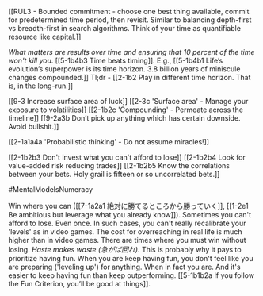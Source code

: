 [[RUL3 - Bounded commitment - choose one best thing available, commit for predetermined time period, then revisit. Similar to balancing depth-first vs breadth-first in search algorithms. Think of your time as quantifiable resource like capital.]]

*What matters are results over time and ensuring that 10 percent of the time won't kill you*. [[5-1b4b3 Time beats timing]]. E.g., [[5-1b4b1 Life’s evolution’s superpower is its time horizon. 3.8 billion years of miniscule changes compounded.]] Tl;dr - [[2-1b2 Play in different time horizon. That is, in the long-run.]]

[[9-3 Increase surface area of luck]]
[[2-3c 'Surface area' - Manage your exposure to volatilities]]
[[2-1b2c 'Compounding' - Permeate across the timeline]]
[[9-2a3b Don’t pick up anything which has certain downside. Avoid bullshit.]]

[[2-1a1a4a 'Probabilistic thinking' - Do not assume miracles!]]

[[2-1b2b3 Don't invest what you can't afford to lose]]
[[2-1b2b4 Look for value-added risk reducing trades]]
[[2-1b2b5 Know the correlations between your bets. Holy grail is fifteen or so uncorrelated bets.]]

#MentalModelsNumeracy 

Win where you can ([[7-1a2a1 絶対に勝てるところから勝っていく]], [[1-2e1 Be ambitious but leverage what you already know]]). Sometimes you can't afford to lose. Even once. In such cases, you can't really recalibrate your 'levels' as in video games. The cost for overreaching in real life is much higher than in video games. There are times where you must win without losing. *Haste makes waste (急がば回れ).* This is probably why it pays to prioritize having fun. When you are keep having fun, you don't feel like you are preparing ('leveling up') for anything. When in fact you are. And it's easier to keep having fun than keep outperforming. [[5-1b1b2a If you follow the Fun Criterion, you’ll be good at things]]. 